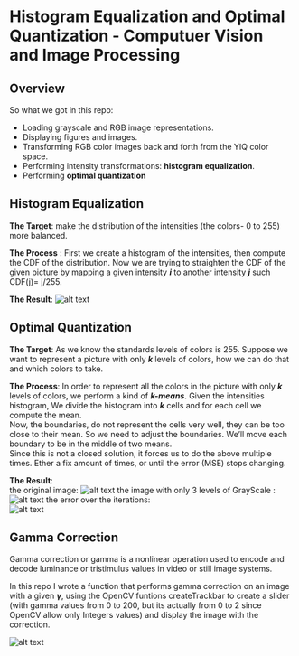 # Histogram Equalization and Optimal Quantization - Computuer Vision and Image Processing 

## Overview 

So what we got in this repo:
- Loading grayscale and RGB image representations. 
- Displaying figures and images.
- Transforming RGB color images back and forth from the YIQ color space.
- Performing intensity transformations: **histogram equalization**.
- Performing **optimal quantization**

## Histogram Equalization
**The Target**: make the distribution of the intensities (the colors- 0 to 255)
 more balanced. 
 
**The Process** : First we create a histogram of the intensities, then compute
the CDF of the distribution. Now we are trying to straighten the CDF of the given picture by mapping a given intensity **_i_** to another intensity **_j_**
such CDF(j)= j/255. 

**The Result**:
![alt text](https://user-images.githubusercontent.com/60176709/114431930-bf4a1580-9bc8-11eb-9e03-8fd329c07189.png)

## Optimal Quantization 
**The Target**: As we know the standards levels of colors is 255. Suppose
we want to represent a picture with only **_k_** levels of colors, how we can do that 
and which colors to take. 

**The Process**: In order to represent all the colors in the picture with only 
**_k_** levels of colors, we perform a kind of **_k-means_**.
Given the intensities histogram, We divide the histogram into **_k_** cells and for
each cell we compute the mean.\
Now, the boundaries, do not represent the cells very well, they can be too close to their mean.
So we need to adjust the boundaries.
We’ll move each boundary to be in the middle of two means.\
Since this is not a closed solution, it forces us to do the above multiple times.
Ether a fix amount of times, or until the error (MSE) stops changing.

**The Result**:\
the original image:
![alt text](https://user-images.githubusercontent.com/60176709/114439565-c75a8300-9bd1-11eb-8355-9853ef08aaac.png)
the image with only 3 levels of GrayScale :
![alt text](https://user-images.githubusercontent.com/60176709/114439869-21f3df00-9bd2-11eb-8683-e330872cd423.png)
the error over the iterations:\
![alt text](https://user-images.githubusercontent.com/60176709/114440251-93cc2880-9bd2-11eb-9b88-9af9082929db.png)

## Gamma Correction 
Gamma correction or gamma is a nonlinear operation used to encode and decode luminance or tristimulus values in video or still image systems.

In this repo I wrote a function that performs gamma correction on an image with a given **_γ_**, using the OpenCV funtions createTrackbar
to create a slider (with gamma values from 0 to 200, but its actually from 0 to 2 since OpenCV allow only Integers values) 
and display the image with the correction.

![alt text](https://user-images.githubusercontent.com/60176709/114442795-9ed48800-9bd5-11eb-997f-05605f684436.png)